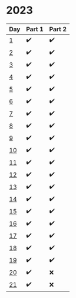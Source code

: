 # 2023

| Day | Part 1 | Part 2 |
| --- | ------ | ------ |
| [1](https://github.com/TahsinAhmed13/Advent-of-Code/blob/main/2023/day1/main.rs) | :heavy_check_mark: | :heavy_check_mark: |
| [2](https://github.com/TahsinAhmed13/Advent-of-Code/blob/main/2023/day2/main.rs) | :heavy_check_mark: | :heavy_check_mark: |
| [3](https://github.com/TahsinAhmed13/Advent-of-Code/blob/main/2023/day3/main.rs) | :heavy_check_mark: | :heavy_check_mark: |
| [4](https://github.com/TahsinAhmed13/Advent-of-Code/blob/main/2023/day4/main.rs) | :heavy_check_mark: | :heavy_check_mark: |
| [5](https://github.com/TahsinAhmed13/Advent-of-Code/blob/main/2023/day5/main.rs) | :heavy_check_mark: | :heavy_check_mark: |
| [6](https://github.com/TahsinAhmed13/Advent-of-Code/blob/main/2023/day6/main.rs) | :heavy_check_mark: | :heavy_check_mark: |
| [7](https://github.com/TahsinAhmed13/Advent-of-Code/blob/main/2023/day7/main.rs) | :heavy_check_mark: | :heavy_check_mark: |
| [8](https://github.com/TahsinAhmed13/Advent-of-Code/blob/main/2023/day8/main.rs) | :heavy_check_mark: | :heavy_check_mark: |
| [9](https://github.com/TahsinAhmed13/Advent-of-Code/blob/main/2023/day9/main.rs) | :heavy_check_mark: | :heavy_check_mark: |
| [10](https://github.com/TahsinAhmed13/Advent-of-Code/blob/main/2023/day10/main.rs) | :heavy_check_mark: | :heavy_check_mark: |
| [11](https://github.com/TahsinAhmed13/Advent-of-Code/blob/main/2023/day11/main.rs) | :heavy_check_mark: | :heavy_check_mark: |
| [12](https://github.com/TahsinAhmed13/Advent-of-Code/blob/main/2023/day12/main.rs) | :heavy_check_mark: | :heavy_check_mark: |
| [13](https://github.com/TahsinAhmed13/Advent-of-Code/blob/main/2023/day13/main.rs) | :heavy_check_mark: | :heavy_check_mark: |
| [14](https://github.com/TahsinAhmed13/Advent-of-Code/blob/main/2023/day14/main.rs) | :heavy_check_mark: | :heavy_check_mark: |
| [15](https://github.com/TahsinAhmed13/Advent-of-Code/blob/main/2023/day15/main.rs) | :heavy_check_mark: | :heavy_check_mark: |
| [16](https://github.com/TahsinAhmed13/Advent-of-Code/blob/main/2023/day16/main.rs) | :heavy_check_mark: | :heavy_check_mark: |
| [17](https://github.com/TahsinAhmed13/Advent-of-Code/blob/main/2023/day17/main.rs) | :heavy_check_mark: | :heavy_check_mark: |
| [18](https://github.com/TahsinAhmed13/Advent-of-Code/blob/main/2023/day18/main.rs) | :heavy_check_mark: | :heavy_check_mark: |
| [19](https://github.com/TahsinAhmed13/Advent-of-Code/blob/main/2023/day19/main.rs) | :heavy_check_mark: | :heavy_check_mark: |
| [20](https://github.com/TahsinAhmed13/Advent-of-Code/blob/main/2023/day20/main.rs) | :heavy_check_mark: | :x: |
| [21](https://github.com/TahsinAhmed13/Advent-of-Code/blob/main/2023/day21/main.rs) | :heavy_check_mark: | :x: |

